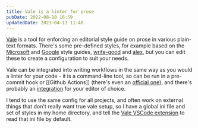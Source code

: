 ```yaml
---
title: Vale is a linter for prose
pubDate: 2022-08-18 16:59
updatedDate: 2023-04-13 11:40
---
```


[Vale](https://vale.sh/) is a tool for enforcing an editorial style guide on prose in various plain-text formats. There's some pre-defined styles, for example based on the [Microsoft](https://docs.microsoft.com/en-us/style-guide/welcome/) and [Google](https://developers.google.com/style/) style guides, [write-good](https://www.npmjs.com/package/write-good) and [alex](https://github.com/get-alex/alex), but you can edit these to create a configuration to suit your needs.

Vale can be integrated into writing workflows in the same way as you would a linter for your code - it is a command-line tool, so can be run in a pre-commit hook or [[Github Actions]] (there's even an [official one](https://github.com/errata-ai/vale-action)), and there's probably an [integration](https://vale.sh/docs/integrations/guide/) for your editor of choice.

I tend to use the same config for all projects, and often work on external things that don't really want true vale setup, so I have a global ini file and set of styles in my home directory, and tell the [Vale VSCode extension](https://marketplace.visualstudio.com/items?itemName=errata-ai.vale-server) to read that ini file by default.
